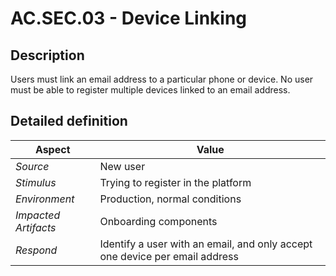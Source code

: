 # AC.SEC.03 - Device Linking

## Description

Users must link an email address to a particular phone or device. No user must be able to register multiple devices linked to an email address.

## Detailed definition

| Aspect   | Value           |
| -------- | --------------- |
| *Source* | New user |
| *Stimulus* | Trying to register in the platform |
| *Environment* | Production, normal conditions |
| *Impacted Artifacts* | Onboarding components |
| *Respond* | Identify a user with an email, and only accept one device per email address  |